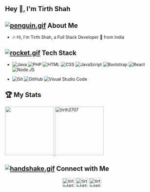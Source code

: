 ## Hey 👋, I'm Tirth Shah

## [![penguin.gif](https://s4.gifyu.com/images/penguin.gif)](https://gifyu.com/image/Zy2O) About Me 

- 🔥&nbsp;Hi, I'm Tirth Shah, a Full Stack Developer 🚀 from India
<!-- - 🎓&nbsp;CSE Student at Nirma University. -->

## [![rocket.gif](https://s4.gifyu.com/images/rocket.gif)](https://gifyu.com/image/ZySM) Tech Stack

- ![Java](https://img.shields.io/badge/Java-ED8B00?style=for-the-badge&logo=java&logoColor=white)
  ![PHP](https://img.shields.io/badge/PHP-777BB4?style=for-the-badge&logo=php&logoColor=white)
  ![HTML](https://img.shields.io/badge/HTML-239120?style=for-the-badge&logo=html5&logoColor=white)
  ![CSS](https://img.shields.io/badge/CSS-239120?&style=for-the-badge&logo=css3&logoColor=white)
  ![JavaScript](https://img.shields.io/badge/JavaScript-F7DF1E?style=for-the-badge&logo=javascript&logoColor=black)
  ![Bootstrap](https://img.shields.io/badge/Bootstrap-563D7C?style=for-the-badge&logo=bootstrap&logoColor=white)
  ![React](https://img.shields.io/badge/React-20232A?style=for-the-badge&logo=react&logoColor=61DAFB)
  ![Node.JS](https://img.shields.io/badge/Node.js-43853D?style=for-the-badge&logo=node-dot-js&logoColor=white)

- ![Git](https://img.shields.io/badge/Git-F05032?style=for-the-badge&logo=git&logoColor=white)
  ![GitHub](https://img.shields.io/badge/GitHub-100000?style=for-the-badge&logo=github&logoColor=white)
  ![Visual Studio Code](https://img.shields.io/badge/Visual_Studio_Code-0078D4?style=for-the-badge&logo=visual%20studio%20code&logoColor=white)
  
## 🏆&nbsp;My Stats
<p>
<a href="https://github.com/tirth2707">
  <img height="160em" src="https://github-readme-stats.vercel.app/api?username=tirth2707&show_icons=true&theme=algolia&include_all_commits=true&count_private=true" />
  <img height="160em" src="http://github-readme-streak-stats.herokuapp.com?user=tirth2707&theme=dark" alt="tirth2707" />
</a>
</p>

## [![handshake.gif](https://s4.gifyu.com/images/handshake.gif)](https://gifyu.com/image/Zy2f) Connect with Me

<!-- - 📫 **tirthshah485@gmail.com** -->
<p align="center">
<!-- <a href="https://www.linkedin.com/in/tirth2707/"><img src="https://cdn.jsdelivr.net/npm/simple-icons@3.0.1/icons/linkedin.svg" height="30" width="40"/></a> -->
<a href="https://auth.geeksforgeeks.org/user/tirthshah485/profile" target="blank"><img  src="https://cdn.jsdelivr.net/npm/simple-icons@3.0.1/icons/geeksforgeeks.svg" alt="tirth485" height="30" width="40"/></a>
<a href="https://codeforces.com/profile/tirth485" target="blank"><img  src="https://cdn.jsdelivr.net/npm/simple-icons@3.0.1/icons/codeforces.svg" alt="tirth485"   height="30" width="40"/></a>
 <a href="https://leetcode.com/tirth485/" target="blank"><img  src="https://cdn.jsdelivr.net/npm/simple-icons@3.0.1/icons/leetcode.svg" alt="tirth485" height="30" width="40"  /></a>

</p>

